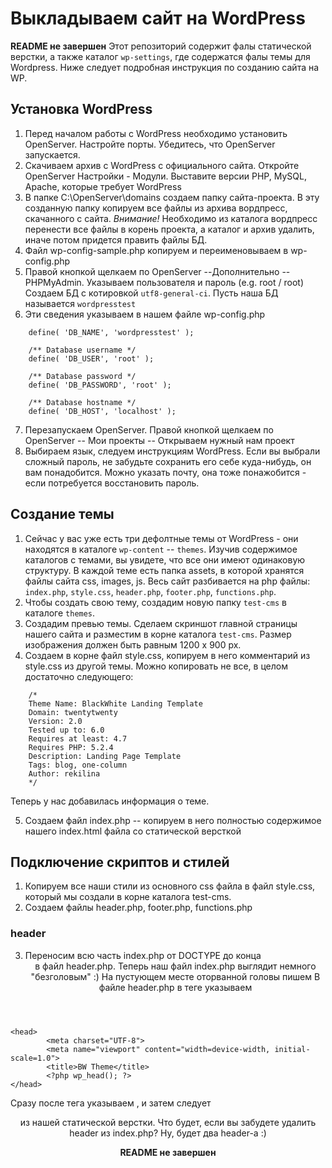 # Выкладываем сайт на WordPress
**README не завершен**
Этот репозиторий содержит фалы статической верстки, а также каталог `wp-settings`, где содержатся фалы темы для Wordpress.
Ниже следует подробная инструкция по созданию сайта на WP.
## Установка WordPress
1. Перед началом работы с WordPress необходимо установить OpenServer. 
  Настройте порты. Убедитесь, что OpenServer запускается. 
2. Скачиваем архив с WordPress с официального сайта.
  Откройте OpenServer Настройки - Модули. Выставите версии PHP, MySQL, Apache, которые требует WordPress
3. В папке C:\OpenServer\domains создаем папку сайта-проекта. В эту созданную папку копируем все файлы из архива вордпресс, скачанного с сайта. *Внимание!* Необходимо из каталога вордпресс перенести все файлы в корень проекта, а каталог и архив удалить, иначе потом придется править файлы БД.
4. Файл wp-config-sample.php копируем и переименовываем в wp-config.php
5. Правой кнопкой щелкаем по OpenServer --Дополнительно -- PHPMyAdmin. 
  Указываем пользователя и пароль (e.g. root / root)
  Создаем БД с котировкой `utf8-general-ci`. Пусть наша БД называется `wordpresstest`
6. Эти сведения указываем в нашем файле wp-config.php
```
	define( 'DB_NAME', 'wordpresstest' );
	
	/** Database username */
	define( 'DB_USER', 'root' );
	
	/** Database password */
	define( 'DB_PASSWORD', 'root' );
	
	/** Database hostname */
	define( 'DB_HOST', 'localhost' );
```
7. Перезапускаем OpenServer. Правой кнопкой щелкаем по OpenServer -- Мои проекты -- Открываем нужный нам проект
8. Выбираем язык, следуем инструкциям WordPress. Если вы выбрали сложный пароль, не забудьте сохранить его себе куда-нибудь, он вам понадобится. Можно указать почту, она тоже понажобится - если потребуется восстановить пароль.

## Создание темы
1. Сейчас у вас уже есть три дефолтные темы от WordPress - они находятся в каталоге `wp-content` -- `themes`. Изучив содержимое каталогов с темами, вы увидете, что все они имеют одинаковую структуру. В каждой теме есть папка assets, в которой хранятся файлы сайта css, images, js. Весь сайт разбивается на php файлы: `index.php`, `style.css`, `header.php`, `footer.php`, `functions.php`. 
2. Чтобы создать свою тему, создадим новую папку `test-cms` в каталоге `themes`.
3. Создадим превью темы. Сделаем скриншот главной страницы нашего сайта и разместим в корне каталога `test-cms`. Размер изображения должен быть равным 1200 х 900 px.
4. Создаем в корне файл  style.css, копируем в него комментарий из style.css из другой темы. Можно копировать не все, в целом достаточно следующего:
```
	/*
	Theme Name: BlackWhite Landing Template
	Domain: twentytwenty
	Version: 2.0
	Tested up to: 6.0
	Requires at least: 4.7
	Requires PHP: 5.2.4
	Description: Landing Page Template
	Tags: blog, one-column
	Author: rekilina
	*/
```
Теперь у нас добавилась информация о теме.

5. Создаем файл index.php -- копируем в него полностью содержимое нашего index.html файла со статической версткой

## Подключение скриптов и стилей

1. Копируем все наши стили из основного css файла в файл style.css, который мы создали в корне каталога test-cms.
2. Создаем файлы header.php, footer.php, functions.php
### header
3. Переносим всю часть index.php от DOCTYPE до конца <header> в файл header.php.
	Теперь наш файл index.php выглядит немного "безголовым" :) 
	На пустующем месте оторванной головы пишем <?php get_header(); ?>
	В файле header.php в теге <head> указываем <?php wp_head(); ?> 
``` 
<head>
    	<meta charset="UTF-8">
    	<meta name="viewport" content="width=device-width, initial-scale=1.0">
    	<title>BW Theme</title>
    	<?php wp_head(); ?>
</head>
```
	
Сразу после тега <body> указываем <?php wp_body_open(); ?>, и затем следует <header> из нашей статической верстки.
Что будет, если вы забудете удалить header из index.php? Ну, будет два header-a :)

  
**README не завершен**


